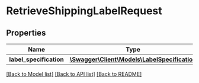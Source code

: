 # RetrieveShippingLabelRequest

## Properties

Name | Type | Description | Notes
------------ | ------------- | ------------- | -------------
**label_specification** | [**\Swagger\Client\Models\LabelSpecification**](LabelSpecification.md) |  |

[[Back to Model list]](../../README.md#documentation-for-models) [[Back to API list]](../../README.md#documentation-for-api-endpoints) [[Back to README]](../../README.md)

